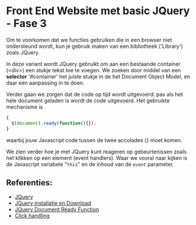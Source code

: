 # Front End Website met basic JQuery - Fase 3

Om te voorkomen dat we functies gebruiken die in een browser niet ondersteund
wordt, kun je gebruik maken van een bibliotheek ('Library') zoals JQuery.

In deze variant wordt JQuery gebruikt om aan een bestaande container (\<div>) 
een stukje tekst toe te voegen. We zoeken door middel van een **selector** '#container'
het juiste stukje in de het Document Object Model, en daar een aanpassing in te doen.

Verder gaan we zorgen dat de code op tijd wordt uitgevoerd: pas als het hele document
geladen is wordt de code uitgevoerd. Het gebruikte mechanisme is 
```javascript
{
  $(document).ready(function(){});
}
```
waarbij jouw Javascript code tussen de twee accolades {} moet komen. 

We zien verder hoe je met JQuery kunt reageren op gebeurtenissen zoals het klikken op een element (event handlers).
Waar we vooral naar kijken is de Javascript variabele "`this`" en de inhoud van de `event` parameter.

## Referenties:
  * [JQuery](http://jquery.com/)
  * [JQuery installatie en Download](https://jquery.com/download/)
  * [JQuery Document Ready Function](https://api.jquery.com/ready/#ready-handler)
  * [Click handling](https://api.jquery.com/click/#click-handler)